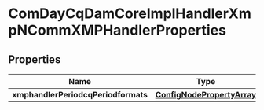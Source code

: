 
# ComDayCqDamCoreImplHandlerXmpNCommXMPHandlerProperties

## Properties
Name | Type | Description | Notes
------------ | ------------- | ------------- | -------------
**xmphandlerPeriodcqPeriodformats** | [**ConfigNodePropertyArray**](ConfigNodePropertyArray.md) |  |  [optional]



